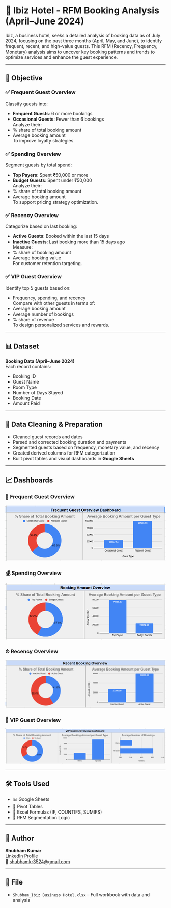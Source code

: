 # 🏨 Ibiz Hotel - RFM Booking Analysis (April–June 2024)

Ibiz, a business hotel, seeks a detailed analysis of booking data as of July 2024, focusing on the past three months (April, May, and June), to identify frequent, recent, and high-value guests. This RFM (Recency, Frequency, Monetary) analysis aims to uncover key booking patterns and trends to optimize services and enhance the guest experience.

---

## 🎯 Objective

### ✅ Frequent Guest Overview
Classify guests into:
- **Frequent Guests**: 6 or more bookings
- **Occasional Guests**: Fewer than 6 bookings  
Analyze their:
- % share of total booking amount
- Average booking amount  
To improve loyalty strategies.

### ✅ Spending Overview
Segment guests by total spend:
- **Top Payers**: Spent ₹50,000 or more
- **Budget Guests**: Spent under ₹50,000  
Analyze their:
- % share of total booking amount
- Average booking amount  
To support pricing strategy optimization.

### ✅ Recency Overview
Categorize based on last booking:
- **Active Guests**: Booked within the last 15 days
- **Inactive Guests**: Last booking more than 15 days ago  
Measure:
- % share of booking amount
- Average booking value  
For customer retention targeting.

### ✅ VIP Guest Overview
Identify top 5 guests based on:
- Frequency, spending, and recency  
Compare with other guests in terms of:
- Average booking amount
- Average number of bookings
- % share of revenue  
To design personalized services and rewards.

---

## 📊 Dataset

**Booking Data (April–June 2024)**  
Each record contains:
- Booking ID
- Guest Name
- Room Type
- Number of Days Stayed
- Booking Date
- Amount Paid

---

## 🧹 Data Cleaning & Preparation

- Cleaned guest records and dates
- Parsed and corrected booking duration and payments
- Segmented guests based on frequency, monetary value, and recency
- Created derived columns for RFM categorization
- Built pivot tables and visual dashboards in **Google Sheets**

---

## 📈 Dashboards

### 👥 Frequent Guest Overview
![Frequent Guest](Frequent.png)

### 💰 Spending Overview
![Spending Overview](Spending.png)

### ⏱ Recency Overview
![Recency Overview](recency.png)

### 👑 VIP Guest Overview
![VIP Guest Overview](VIP_guest.png)

---

## 🛠 Tools Used
- 📊 Google Sheets
- 📐 Pivot Tables
- 📎 Excel Formulas (IF, COUNTIFS, SUMIFS)
- 🎯 RFM Segmentation Logic

---

## 👤 Author

**Shubham Kumar**  
[LinkedIn Profile](https://www.linkedin.com/in/shubham35/)  
📧 shubhamkr3524@gmail.com

---

## 📁 File

- `Shubham_Ibiz Business Hotel.xlsx` – Full workbook with data and analysis

